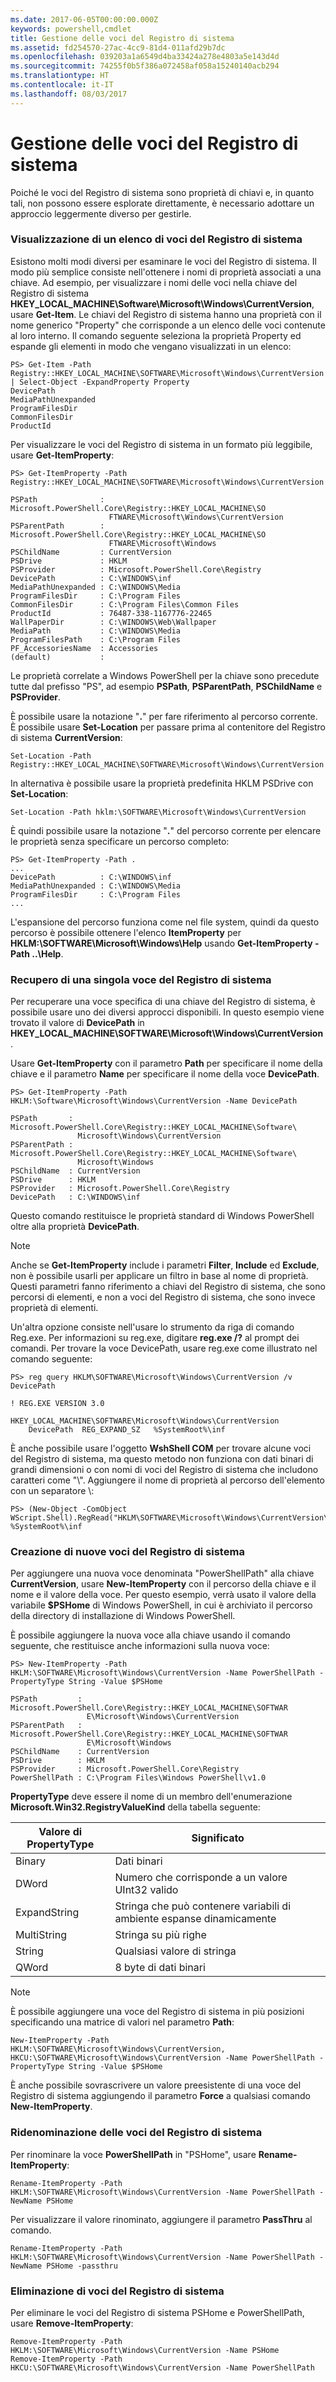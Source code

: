 ```yaml
---
ms.date: 2017-06-05T00:00:00.000Z
keywords: powershell,cmdlet
title: Gestione delle voci del Registro di sistema
ms.assetid: fd254570-27ac-4cc9-81d4-011afd29b7dc
ms.openlocfilehash: 039203a1a6549d4ba33424a278e4803a5e143d4d
ms.sourcegitcommit: 74255f0b5f386a072458af058a15240140acb294
ms.translationtype: HT
ms.contentlocale: it-IT
ms.lasthandoff: 08/03/2017
---
```

# <a name="working-with-registry-entries"></a>Gestione delle voci del Registro di sistema
Poiché le voci del Registro di sistema sono proprietà di chiavi e, in quanto tali, non possono essere esplorate direttamente, è necessario adottare un approccio leggermente diverso per gestirle.

### <a name="listing-registry-entries"></a>Visualizzazione di un elenco di voci del Registro di sistema
Esistono molti modi diversi per esaminare le voci del Registro di sistema. Il modo più semplice consiste nell'ottenere i nomi di proprietà associati a una chiave. Ad esempio, per visualizzare i nomi delle voci nella chiave del Registro di sistema **HKEY_LOCAL_MACHINE\\Software\\Microsoft\\Windows\\CurrentVersion**, usare **Get-Item**. Le chiavi del Registro di sistema hanno una proprietà con il nome generico "Property" che corrisponde a un elenco delle voci contenute al loro interno. Il comando seguente seleziona la proprietà Property ed espande gli elementi in modo che vengano visualizzati in un elenco:

```
PS> Get-Item -Path Registry::HKEY_LOCAL_MACHINE\SOFTWARE\Microsoft\Windows\CurrentVersion | Select-Object -ExpandProperty Property
DevicePath
MediaPathUnexpanded
ProgramFilesDir
CommonFilesDir
ProductId
```

Per visualizzare le voci del Registro di sistema in un formato più leggibile, usare **Get-ItemProperty**:

```
PS> Get-ItemProperty -Path Registry::HKEY_LOCAL_MACHINE\SOFTWARE\Microsoft\Windows\CurrentVersion

PSPath              : Microsoft.PowerShell.Core\Registry::HKEY_LOCAL_MACHINE\SO
                      FTWARE\Microsoft\Windows\CurrentVersion
PSParentPath        : Microsoft.PowerShell.Core\Registry::HKEY_LOCAL_MACHINE\SO
                      FTWARE\Microsoft\Windows
PSChildName         : CurrentVersion
PSDrive             : HKLM
PSProvider          : Microsoft.PowerShell.Core\Registry
DevicePath          : C:\WINDOWS\inf
MediaPathUnexpanded : C:\WINDOWS\Media
ProgramFilesDir     : C:\Program Files
CommonFilesDir      : C:\Program Files\Common Files
ProductId           : 76487-338-1167776-22465
WallPaperDir        : C:\WINDOWS\Web\Wallpaper
MediaPath           : C:\WINDOWS\Media
ProgramFilesPath    : C:\Program Files
PF_AccessoriesName  : Accessories
(default)           :
```

Le proprietà correlate a Windows PowerShell per la chiave sono precedute tutte dal prefisso "PS", ad esempio **PSPath**, **PSParentPath**, **PSChildName** e **PSProvider**.

È possibile usare la notazione "**.**" per fare riferimento al percorso corrente. È possibile usare **Set-Location** per passare prima al contenitore del Registro di sistema **CurrentVersion**:

```
Set-Location -Path Registry::HKEY_LOCAL_MACHINE\SOFTWARE\Microsoft\Windows\CurrentVersion
```

In alternativa è possibile usare la proprietà predefinita HKLM PSDrive con **Set-Location**:

```
Set-Location -Path hklm:\SOFTWARE\Microsoft\Windows\CurrentVersion
```

È quindi possibile usare la notazione "**.**" del percorso corrente per elencare le proprietà senza specificare un percorso completo:

```
PS> Get-ItemProperty -Path .
...
DevicePath          : C:\WINDOWS\inf
MediaPathUnexpanded : C:\WINDOWS\Media
ProgramFilesDir     : C:\Program Files
...
```

L'espansione del percorso funziona come nel file system, quindi da questo percorso è possibile ottenere l'elenco **ItemProperty** per **HKLM:\\SOFTWARE\\Microsoft\\Windows\\Help** usando **Get-ItemProperty -Path ..\\Help**.

### <a name="getting-a-single-registry-entry"></a>Recupero di una singola voce del Registro di sistema
Per recuperare una voce specifica di una chiave del Registro di sistema, è possibile usare uno dei diversi approcci disponibili. In questo esempio viene trovato il valore di **DevicePath** in **HKEY_LOCAL_MACHINE\\SOFTWARE\\Microsoft\\Windows\\CurrentVersion**.

Usare **Get-ItemProperty** con il parametro **Path** per specificare il nome della chiave e il parametro **Name** per specificare il nome della voce **DevicePath**.

```
PS> Get-ItemProperty -Path HKLM:\Software\Microsoft\Windows\CurrentVersion -Name DevicePath

PSPath       : Microsoft.PowerShell.Core\Registry::HKEY_LOCAL_MACHINE\Software\
               Microsoft\Windows\CurrentVersion
PSParentPath : Microsoft.PowerShell.Core\Registry::HKEY_LOCAL_MACHINE\Software\
               Microsoft\Windows
PSChildName  : CurrentVersion
PSDrive      : HKLM
PSProvider   : Microsoft.PowerShell.Core\Registry
DevicePath   : C:\WINDOWS\inf
```

Questo comando restituisce le proprietà standard di Windows PowerShell oltre alla proprietà **DevicePath**.

> [!NOTE]
> Anche se **Get-ItemProperty** include i parametri **Filter**, **Include** ed **Exclude**, non è possibile usarli per applicare un filtro in base al nome di proprietà. Questi parametri fanno riferimento a chiavi del Registro di sistema, che sono percorsi di elementi, e non a voci del Registro di sistema, che sono invece proprietà di elementi.

Un'altra opzione consiste nell'usare lo strumento da riga di comando Reg.exe. Per informazioni su reg.exe, digitare **reg.exe /?** al prompt dei comandi. Per trovare la voce DevicePath, usare reg.exe come illustrato nel comando seguente:

```
PS> reg query HKLM\SOFTWARE\Microsoft\Windows\CurrentVersion /v DevicePath

! REG.EXE VERSION 3.0

HKEY_LOCAL_MACHINE\SOFTWARE\Microsoft\Windows\CurrentVersion
    DevicePath  REG_EXPAND_SZ   %SystemRoot%\inf
```

È anche possibile usare l'oggetto **WshShell COM** per trovare alcune voci del Registro di sistema, ma questo metodo non funziona con dati binari di grandi dimensioni o con nomi di voci del Registro di sistema che includono caratteri come "\\". Aggiungere il nome di proprietà al percorso dell'elemento con un separatore \\:

```
PS> (New-Object -ComObject WScript.Shell).RegRead("HKLM\SOFTWARE\Microsoft\Windows\CurrentVersion\DevicePath")
%SystemRoot%\inf
```

### <a name="creating-new-registry-entries"></a>Creazione di nuove voci del Registro di sistema
Per aggiungere una nuova voce denominata "PowerShellPath" alla chiave **CurrentVersion**, usare **New-ItemProperty** con il percorso della chiave e il nome e il valore della voce. Per questo esempio, verrà usato il valore della variabile **$PSHome** di Windows PowerShell, in cui è archiviato il percorso della directory di installazione di Windows PowerShell.

È possibile aggiungere la nuova voce alla chiave usando il comando seguente, che restituisce anche informazioni sulla nuova voce:

```
PS> New-ItemProperty -Path HKLM:\SOFTWARE\Microsoft\Windows\CurrentVersion -Name PowerShellPath -PropertyType String -Value $PSHome

PSPath         : Microsoft.PowerShell.Core\Registry::HKEY_LOCAL_MACHINE\SOFTWAR
                 E\Microsoft\Windows\CurrentVersion
PSParentPath   : Microsoft.PowerShell.Core\Registry::HKEY_LOCAL_MACHINE\SOFTWAR
                 E\Microsoft\Windows
PSChildName    : CurrentVersion
PSDrive        : HKLM
PSProvider     : Microsoft.PowerShell.Core\Registry
PowerShellPath : C:\Program Files\Windows PowerShell\v1.0
```

**PropertyType** deve essere il nome di un membro dell'enumerazione **Microsoft.Win32.RegistryValueKind** della tabella seguente:

|Valore di PropertyType|Significato|
|----------------------|-----------|
|Binary|Dati binari|
|DWord|Numero che corrisponde a un valore UInt32 valido|
|ExpandString|Stringa che può contenere variabili di ambiente espanse dinamicamente|
|MultiString|Stringa su più righe|
|String|Qualsiasi valore di stringa|
|QWord|8 byte di dati binari|

> [!NOTE]
> È possibile aggiungere una voce del Registro di sistema in più posizioni specificando una matrice di valori nel parametro **Path**:

```
New-ItemProperty -Path HKLM:\SOFTWARE\Microsoft\Windows\CurrentVersion, HKCU:\SOFTWARE\Microsoft\Windows\CurrentVersion -Name PowerShellPath -PropertyType String -Value $PSHome
```

È anche possibile sovrascrivere un valore preesistente di una voce del Registro di sistema aggiungendo il parametro **Force** a qualsiasi comando **New-ItemProperty**.

### <a name="renaming-registry-entries"></a>Ridenominazione delle voci del Registro di sistema
Per rinominare la voce **PowerShellPath** in "PSHome", usare **Rename-ItemProperty**:

```
Rename-ItemProperty -Path HKLM:\SOFTWARE\Microsoft\Windows\CurrentVersion -Name PowerShellPath -NewName PSHome
```

Per visualizzare il valore rinominato, aggiungere il parametro **PassThru** al comando.

```
Rename-ItemProperty -Path HKLM:\SOFTWARE\Microsoft\Windows\CurrentVersion -Name PowerShellPath -NewName PSHome -passthru
```

### <a name="deleting-registry-entries"></a>Eliminazione di voci del Registro di sistema
Per eliminare le voci del Registro di sistema PSHome e PowerShellPath, usare **Remove-ItemProperty**:

```
Remove-ItemProperty -Path HKLM:\SOFTWARE\Microsoft\Windows\CurrentVersion -Name PSHome
Remove-ItemProperty -Path HKCU:\SOFTWARE\Microsoft\Windows\CurrentVersion -Name PowerShellPath
```

